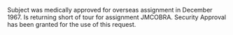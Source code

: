 Subject was medically approved for overseas assignment in December 1967. Is returning short of tour for assignment JMCOBRA. Security Approval has been granted for the use of this request.